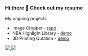 ### Hi there 👋 Check out my <a href="https://peppermintc.github.io/resume/" target="_blank">resume</a>

My ongoing projects
<ul>
 <li>Image Cropper - <a target="_blank" href="https://github.com/peppermintc/image-cropper">repo</a></li>
 <li>NBA Highlight Library - <a target="_blank" href="https://nbahighlightlibrary.com/">demo</a></li>
 <li>3D Printing Qutation - <a target="_blank" href="https://peppermintc.github.io/3d-print-quotation/">demo</a></li>
</ul>
 
<a href="https://github.com/anuraghazra/github-readme-stats">
  <img src="https://github-readme-stats.vercel.app/api?username=peppermintc&count_private=true&show_icons=true&include_all_commits=true" />
</a>
<a href="https://github.com/anuraghazra/convoychat">
  <img align="top" src="https://github-readme-stats.vercel.app/api/top-langs/?username=peppermintc&hide=Java,Ruby&layout=compact" />
</a>

<!--
**peppermintc/peppermintc** is a ✨ _special_ ✨ repository because its `README.md` (this file) appears on your GitHub profile.

Here are some ideas to get you started:

- 🔭 I’m currently working on ...
- 🌱 I’m currently learning ...
- 👯 I’m looking to collaborate on ...
- 🤔 I’m looking for help with ...
- 💬 Ask me about ...
- 📫 How to reach me: ...
- 😄 Pronouns: ...
- ⚡ Fun fact: ...
-->
